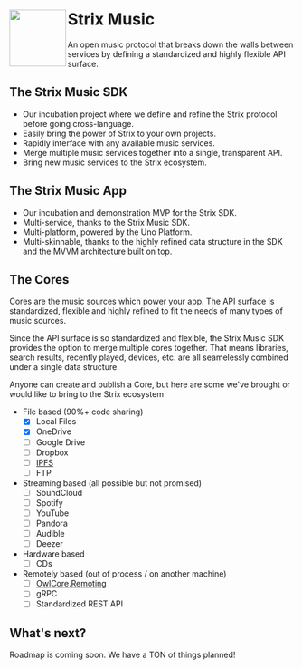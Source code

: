 # <a href="https://strixmusic.com/" target="_blank"><img align="left" src="www/favicon.ico" height="100" /></a> Strix Music
An open music protocol that breaks down the walls between services by defining a standardized and highly flexible API surface.

## **The Strix Music SDK**
  - Our incubation project where we define and refine the Strix protocol before going cross-language.
  - Easily bring the power of Strix to your own projects. 
  - Rapidly interface with any available music services.
  - Merge multiple music services together into a single, transparent API.
   - Bring new music services to the Strix ecosystem.

## **The Strix Music App**
  - Our incubation and demonstration MVP for the Strix SDK.
  - Multi-service, thanks to the Strix Music SDK.
  - Multi-platform, powered by the Uno Platform.
  - Multi-skinnable, thanks to the highly refined data structure in the SDK and the MVVM architecture built on top.

## **The Cores**
Cores are the music sources which power your app. The API surface is standardized, flexible and highly refined to fit the needs of many types of music sources.

Since the API surface is so standardized and flexible, the Strix Music SDK provides the option to merge multiple cores together. That means libraries, search results, recently played, devices, etc. are all seamelessly combined under a single data structure. 

Anyone can create and publish a Core, but here are some we've brought or would like to bring to the Strix ecosystem
  
- File based (90%+ code sharing)
  - [x] Local Files
  - [x] OneDrive
  - [ ] Google Drive
  - [ ] Dropbox
  - [ ] [IPFS](https://ipfs.io/)
  - [ ] FTP
- Streaming based (all possible but not promised)
  - [ ] SoundCloud
  - [ ] Spotify
  - [ ] YouTube
  - [ ] Pandora
  - [ ] Audible
  - [ ] Deezer
- Hardware based
  - [ ] CDs
- Remotely based (out of process / on another machine)
  - [ ] [OwlCore.Remoting](https://arlo.site/owlcore/articles/OwlCore.Remoting/index.html)
  - [ ] gRPC
  - [ ] Standardized REST API

## What's next?
Roadmap is coming soon. We have a TON of things planned!

